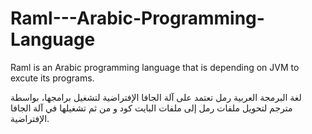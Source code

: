# Raml---Arabic-Programming-Language

Raml is an Arabic programming language that is depending on JVM to excute its programs.

لغة البرمجة العربية رمل تعتمد على آلة الجافا الإفتراضية لتشغيل برامجها، بواسطة مترجم لتحويل ملفات رمل إلى ملفات البايت كود و من ثم تشغيلها في آلة الجافا الإفتراضية.

